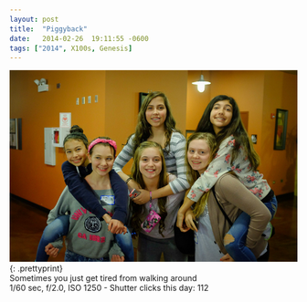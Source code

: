 ```yaml
---
layout: post
title:  "Piggyback"
date:   2014-02-26  19:11:55 -0600
tags: ["2014", X100s, Genesis]
---
```

![:title](/images/2014/2014_0226_DSCF1829.jpg)
{: .prettyprint}  
Sometimes you just get tired from walking around  
1/60 sec, f/2.0, ISO 1250 - Shutter clicks this day: 112